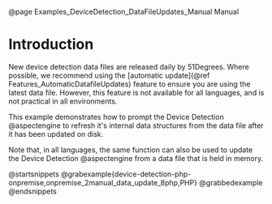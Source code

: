 @page Examples_DeviceDetection_DataFileUpdates_Manual Manual

# Introduction

New device detection data files are released daily by 51Degrees. Where possible, we recommend using the [automatic update](@ref Features_AutomaticDatafileUpdates) feature to ensure you are using the latest data file. However, this feature is not available for all languages, and is not practical in all environments. 

This example demonstrates how to prompt the Device Detection @aspectengine to refresh it's internal data structures from the data file after it has been updated on disk.

Note that, in all languages, the same function can also be used to update the Device Detection @aspectengine from a data file that is held in memory.

@startsnippets
@grabexample{device-detection-php-onpremise,onpremise_2manual_data_update_8php,PHP}
@grabbedexample
@endsnippets
